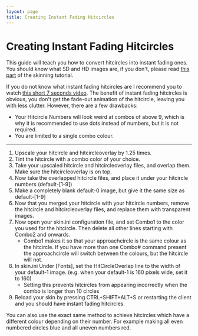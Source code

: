 ```yaml
---
layout: page
title: Creating Instant Fading Hitcircles
---
```


# Creating Instant Fading Hitcircles
This guide will teach you how to convert hitcircles into instant fading ones. You should know what SD and HD images are, if you don't, please read [this part](https://rockroller01.github.io/skinninginfo/tutorial/introduction.html#hdsd-elements-aspect-ratios-and-resolution) of the skinning tutorial.

If you do not know what instant fading hitcircles are I recommend you to watch [this short 7 seconds video](https://www.youtube.com/watch?v=C2b8PEHarvM). The benefit of instant fading hitcircles is obvious, you don't get the fade-out animation of the hitcircle, leaving you with less clutter. However, there are a few drawbacks:
- Your Hitcircle Numbers will look weird at combos of above 9, which is why it is recommended to use dots instead of numbers, but it is not required.
- You are limited to a single combo colour.

***

1. Upscale your hitcircle and hitcircleoverlay by 1.25 times.
2. Tint the hitcircle with a combo color of your choice.
3. Take your upscaled hitcircle and hitcircleoverlay files, and overlap them. Make sure the hitcircleoverlay is on top.
4. Now take the overlapped hitcircle files, and place it under your hitcircle numbers (default-[1-9])
5. Make a completely blank default-0 image, but give it the same size as default-[1-9]
6. Now that you merged your hitcircle with your hitcircle numbers, remove the hitcircle and hitcircleoverlay files, and replace them with transparent images.
7. Now open your skin.ini configuration file, and set Combo1 to the color you used for the hitcircle. Then delete all other lines starting with Combo2 and onwards.
    - Combo1 makes it so that your approachcircle is the same colour as the hitcircle. If you have more than one Combo# command present the approachcircle will switch between the colours, but the hitcircle will not.
8. In skin.ini Under [Fonts], set the HitCircleOverlap line to the width of your default-1 image. (e.g. when your default-1 is 160 pixels wide, set it to 160)
    - Setting this prevents hitcircles from appearing incorrectly when the combo is longer than 10 circles
9. Reload your skin by pressing CTRL+SHIFT+ALT+S or restarting the client and you should have instant fading hitcircles.

You can also use the exact same method to achieve hitcircles which have a different colour depending on their number. For example making all even numbered circles blue and all uneven numbers red.